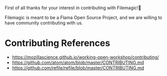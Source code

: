 First of all thanks for your interest in contributing with Filemagic!🎉

Filemagic is meant to be a Flama Open Source Project, and we are willing to have community contributing with us.

# Contributing References
- https://mozillascience.github.io/working-open-workshop/contributing/
- https://github.com/atom/atom/blob/master/CONTRIBUTING.md
- https://github.com/refile/refile/blob/master/CONTRIBUTING.md
